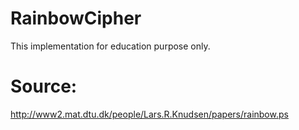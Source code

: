 # RainbowCipher
This implementation for education purpose only.

# Source:
http://www2.mat.dtu.dk/people/Lars.R.Knudsen/papers/rainbow.ps
